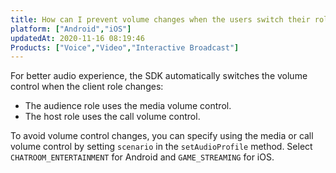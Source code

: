 ```yaml
---
title: How can I prevent volume changes when the users switch their roles in an interactive live streaming channel?
platform: ["Android","iOS"]
updatedAt: 2020-11-16 08:19:46
Products: ["Voice","Video","Interactive Broadcast"]
---
```

For better audio experience, the SDK automatically switches the volume control when the client role changes:
- The audience role uses the media volume control.
- The host role uses the call volume control. 

To avoid volume control changes, you can specify using the media or call volume control by setting `scenario` in the `setAudioProfile` method. Select `CHATROOM_ENTERTAINMENT` for Android and `GAME_STREAMING` for iOS.